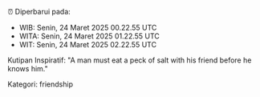 ⏰ Diperbarui pada:
- WIB: Senin, 24 Maret 2025 00.22.55 UTC
- WITA: Senin, 24 Maret 2025 01.22.55 UTC
- WIT: Senin, 24 Maret 2025 02.22.55 UTC

Kutipan Inspiratif:
"A man must eat a peck of salt with his friend before he knows him."


Kategori: friendship

